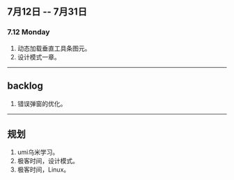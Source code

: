 ## 7月12日 -- 7月31日

### 7.12 Monday
1. 动态加载垂直工具条图元。
2. 设计模式一章。


----------------------
## backlog
1. 错误弹窗的优化。

----------------------
## 规划
1. umi乌米学习。
1. 极客时间，设计模式。
1. 极客时间，Linux。


